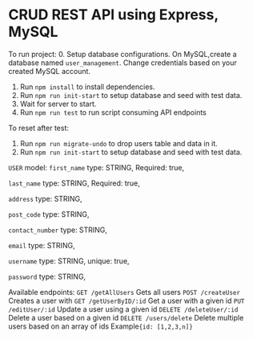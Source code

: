 # CRUD REST API using Express, MySQL

To run project:
0. Setup database configurations. On MySQL,create a database named ```user_management```. Change credentials based on your created MySQL account.
1. Run `npm install` to install dependencies.
2. Run `npm run init-start` to setup database and seed with test data.
3. Wait for server to start.
4. Run `npm run test` to run script consuming API endpoints

To reset after test:
1. Run `npm run migrate-undo` to drop users table and data in it. 
2. Run `npm run init-start` to setup database and seed with test data.

```USER``` model:
`first_name` 
type: STRING,
Required: true,

`last_name` 
type: STRING,
Required: true,

`address` 
type: STRING,

`post_code` 
type: STRING,

`contact_number` 
type: STRING,

`email` type: STRING,

`username`
type: STRING,
unique: true,

`password`
type: STRING,


Available endpoints:
`GET /getAllUsers` Gets all users
`POST /createUser` Creates a user with
`GET /getUserByID/:id` Get a user with a given id
`PUT /editUser/:id` Update a user using a given id
`DELETE /deleteUser/:id` Delete a user based on a given id
`DELETE /users/delete` Delete multiple users based on an array of ids
Example`{id: [1,2,3,n]}`

